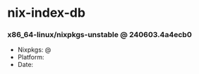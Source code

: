 # nix-index-db
### x86_64-linux/nixpkgs-unstable @ 240603.4a4ecb0
- Nixpkgs: @[](https://github.com/NixOS/nixpkgs/commit/4a4ecb0ab415c9fccfb005567a215e6a9564cdf5)
- Platform: 
- Date: 
